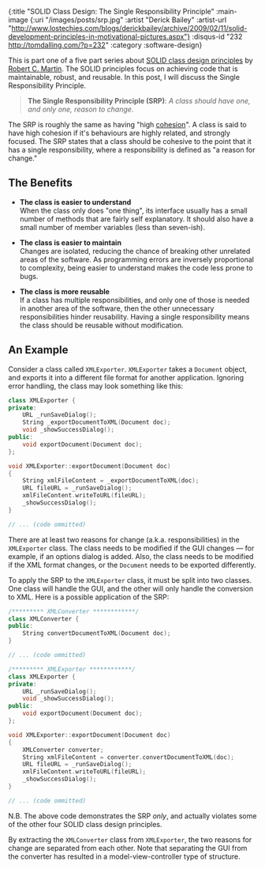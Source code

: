 {:title "SOLID Class Design: The Single Responsibility Principle"
 :main-image {:uri "/images/posts/srp.jpg"
              :artist "Derick Bailey"
              :artist-url "http://www.lostechies.com/blogs/derickbailey/archive/2009/02/11/solid-development-principles-in-motivational-pictures.aspx"}
 :disqus-id "232 http://tomdalling.com/?p=232"
 :category :software-design}

This is part one of a five part series about [SOLID class design principles][]
by [Robert C. Martin][]. The SOLID principles focus on achieving code that is
maintainable, robust, and reusable. In this post, I will discuss the Single
Responsibility Principle.

>**The Single Responsibility Principle (SRP)**: *A class should have one, and only one, reason to change*.

<!--more-->

The SRP is roughly the same as having "high [cohesion][]". A class is said to
have high cohesion if it's behaviours are highly related, and strongly focused.
The SRP states that a class should be cohesive to the point that it has a
single responsibility, where a responsibility is defined as "a reason for
change."

The Benefits
------------

 -  **The class is easier to understand**<br />
    When the class only does "one thing", its interface usually has a small
    number of methods that are fairly self explanatory. It should also have a
    small number of member variables (less than seven-ish).
    
 -  **The class is easier to maintain**<br />
    Changes are isolated, reducing the chance of breaking other unrelated areas
    of the software. As programming errors are inversely proportional to
    complexity, being easier to understand makes the code less prone to bugs.
    
 -  **The class is more reusable**<br />
    If a class has multiple responsibilities, and only one of those is needed
    in another area of the software, then the other unnecessary
    responsibilities hinder reusability. Having a single responsibility means
    the class should be reusable without modification.

An Example
----------

Consider a class called `XMLExporter`. `XMLExporter` takes a `Document` object,
and exports it into a different file format for another application. Ignoring
error handling, the class may look something like this:

```cpp
class XMLExporter {
private:
    URL _runSaveDialog();
    String _exportDocumentToXML(Document doc);
    void _showSuccessDialog();
public:
    void exportDocument(Document doc);
};

void XMLExporter::exportDocument(Document doc)
{
    String xmlFileContent = _exportDocumentToXML(doc);
    URL fileURL = _runSaveDialog();
    xmlFileContent.writeToURL(fileURL);
    _showSuccessDialog();
}

// ... (code ommitted)

```

There are at least two reasons for change (a.k.a. responsibilities) in the
`XMLExporter` class. The class needs to be modified if the GUI changes &mdash;
for example, if an options dialog is added. Also, the class needs to be
modified if the XML format changes, or the `Document` needs to be exported
differently.

To apply the SRP to the `XMLExporter` class, it must be split into two classes.
One class will handle the GUI, and the other will only handle the conversion to
XML. Here is a possible application of the SRP:

```cpp
/********* XMLConverter ************/
class XMLConverter {
public:
    String convertDocumentToXML(Document doc);
}

// ... (code ommitted)

/********* XMLExporter ************/
class XMLExporter {
private:
    URL _runSaveDialog();
    void _showSuccessDialog();
public:
    void exportDocument(Document doc);
};

void XMLExporter::exportDocument(Document doc)
{
    XMLConverter converter;
    String xmlFileContent = converter.convertDocumentToXML(doc);
    URL fileURL = _runSaveDialog();
    xmlFileContent.writeToURL(fileURL);
    _showSuccessDialog();
}

// ... (code ommitted)

```

N.B. The above code demonstrates the SRP *only*, and actually violates some of
the other four SOLID class design principles.

By extracting the `XMLConverter` class from `XMLExporter`, the two reasons for
change are separated from each other. Note that separating the GUI from the
converter has resulted in a model-view-controller type of structure.

[SOLID class design principles]: http://butunclebob.com/ArticleS.UncleBob.PrinciplesOfOod "The Principles of OOD"
[Robert C. Martin]: http://www.objectmentor.com/omTeam/martin_r.html
[cohesion]: http://en.wikipedia.org/wiki/Cohesion_%28computer_science%29 "Cohesion (computer science)"

